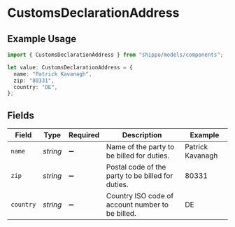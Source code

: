# CustomsDeclarationAddress

## Example Usage

```typescript
import { CustomsDeclarationAddress } from "shippo/models/components";

let value: CustomsDeclarationAddress = {
  name: "Patrick Kavanagh",
  zip: "80331",
  country: "DE",
};
```

## Fields

| Field                                             | Type                                              | Required                                          | Description                                       | Example                                           |
| ------------------------------------------------- | ------------------------------------------------- | ------------------------------------------------- | ------------------------------------------------- | ------------------------------------------------- |
| `name`                                            | *string*                                          | :heavy_minus_sign:                                | Name of the party to be billed for duties.        | Patrick Kavanagh                                  |
| `zip`                                             | *string*                                          | :heavy_minus_sign:                                | Postal code of the party to be billed for duties. | 80331                                             |
| `country`                                         | *string*                                          | :heavy_minus_sign:                                | Country ISO code of account number to be billed.  | DE                                                |